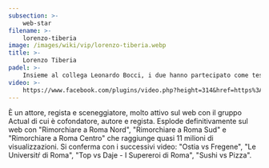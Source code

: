 ```yaml
---
subsection: >-
    web-star
filename: >-
    lorenzo-tiberia
image: /images/wiki/vip/lorenzo-tiberia.webp
title: >-
    Lorenzo Tiberia
padel: >-
    Insieme al collega Leonardo Bocci, i due hanno partecipato come testimonial al torneo Padelevolution tenutosi al circolo Due Ponti di Roma, oltre a girare un video di spot per l’evento, hanno anche assistito come spettatori alla finale del torneo
video: >-
    https://www.facebook.com/plugins/video.php?height=314&href=https%3A%2F%2Fwww.facebook.com%2Factualproduction%2Fvideos%2F328701374472644%2F&show_text=false&width=560
---
```

È un attore, regista e sceneggiatore, molto attivo sul web con il gruppo Actual di cui è cofondatore, autore e regista. Esplode definitivamente sul web con "Rimorchiare a Roma Nord", "Rimorchiare a Roma Sud" e "Rimorchiare a Roma Centro" che raggiunge quasi 11 milioni di visualizzazioni. Si conferma con i successivi video: "Ostia vs Fregene", "Le Universitŕ di Roma", "Top vs Daje - I Supereroi di Roma", "Sushi vs Pizza".